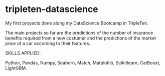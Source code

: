 # tripleten-datascience
My first proyects done along my DataScience Bootcamp in TripleTen.

The main projects so far are the predictions of the number of insurance benefits required from a new costumer and the predictions of the market price of a car according to their features.

SKILLS APPLIED:

Python, Pandas, Numpy, Seaborn, Match, Matplotlib, Scikitlearn, CatBoost, LightGBM.
